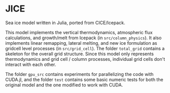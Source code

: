 # JICE
Sea ice model written in Julia, ported from CICE/Icepack.

This model implements the vertical thermodynamics, atmospheric flux calculations, and growth/melt from Icepack (in ```src/column_physics```). It also implements linear remapping, lateral melting, and new ice formulation as gridcell level processes (in ```src/grid_cell```). The folder ```total_grid``` contains a skeleton for the overall grid structure. Since this model only represents thermodynamics and grid cell / column processes, individual grid cells don't interact with each other.

The folder ```gpu_src``` contains experiments for parallelizing the code with CUDA.jl, and the folder ```test``` contains some basic numeric tests for both the original model and the one modified to work with CUDA.
